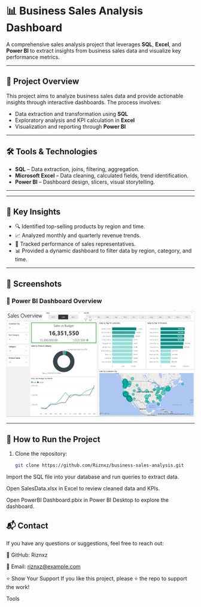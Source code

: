 # 📊 Business Sales Analysis Dashboard

A comprehensive sales analysis project that leverages **SQL**, **Excel**, and **Power BI** to extract insights from business sales data and visualize key performance metrics.

---

## 🚀 Project Overview

This project aims to analyze business sales data and provide actionable insights through interactive dashboards. The process involves:
- Data extraction and transformation using **SQL**
- Exploratory analysis and KPI calculation in **Excel**
- Visualization and reporting through **Power BI**

---

## 🛠️ Tools & Technologies
- **SQL** – Data extraction, joins, filtering, aggregation.
- **Microsoft Excel** – Data cleaning, calculated fields, trend identification.
- **Power BI** – Dashboard design, slicers, visual storytelling.

---

---

## 🧠 Key Insights

- 🔍 Identified top-selling products by region and time.
- 📈 Analyzed monthly and quarterly revenue trends.
- 🧾 Tracked performance of sales representatives.
- 📊 Provided a dynamic dashboard to filter data by region, category, and time.

---

## 📸 Screenshots

### 🔷 Power BI Dashboard Overview

![Dashboard Overview](sales_overview.png)

---

## 📌 How to Run the Project

1. Clone the repository:
   ```bash
   git clone https://github.com/Riznxz/business-sales-analysis.git
Import the SQL file into your database and run queries to extract data.

Open SalesData.xlsx in Excel to review cleaned data and KPIs.

Open PowerBI Dashboard.pbix in Power BI Desktop to explore the dashboard.

📬 Contact
---
If you have any questions or suggestions, feel free to reach out:

💼 GitHub: Riznxz

📧 Email: riznxz@example.com

⭐️ Show Your Support
If you like this project, please ⭐️ the repo to support the work!












Tools



